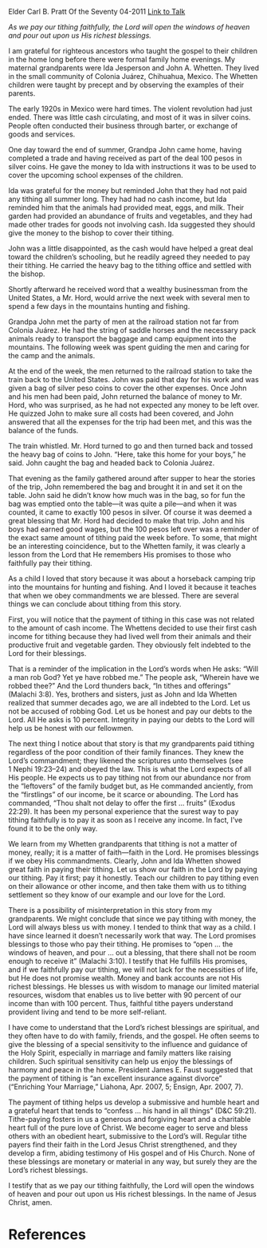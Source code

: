 Elder Carl B. Pratt
Of the Seventy
04-2011
[Link to Talk](https://www.churchofjesuschrist.org/study/general-conference/2011/04/the-lords-richest-blessings?lang=eng)

_As we pay our tithing faithfully, the Lord will open the windows of heaven and pour out upon us His richest blessings._

I am grateful for righteous ancestors who taught the gospel to their children in the home long before there were formal family home evenings. My maternal grandparents were Ida Jesperson and John A. Whetten. They lived in the small community of Colonia Juárez, Chihuahua, Mexico. The Whetten children were taught by precept and by observing the examples of their parents.

The early 1920s in Mexico were hard times. The violent revolution had just ended. There was little cash circulating, and most of it was in silver coins. People often conducted their business through barter, or exchange of goods and services.

One day toward the end of summer, Grandpa John came home, having completed a trade and having received as part of the deal 100 pesos in silver coins. He gave the money to Ida with instructions it was to be used to cover the upcoming school expenses of the children.

Ida was grateful for the money but reminded John that they had not paid any tithing all summer long. They had had no cash income, but Ida reminded him that the animals had provided meat, eggs, and milk. Their garden had provided an abundance of fruits and vegetables, and they had made other trades for goods not involving cash. Ida suggested they should give the money to the bishop to cover their tithing.

John was a little disappointed, as the cash would have helped a great deal toward the children’s schooling, but he readily agreed they needed to pay their tithing. He carried the heavy bag to the tithing office and settled with the bishop.

Shortly afterward he received word that a wealthy businessman from the United States, a Mr. Hord, would arrive the next week with several men to spend a few days in the mountains hunting and fishing.

Grandpa John met the party of men at the railroad station not far from Colonia Juárez. He had the string of saddle horses and the necessary pack animals ready to transport the baggage and camp equipment into the mountains. The following week was spent guiding the men and caring for the camp and the animals.

At the end of the week, the men returned to the railroad station to take the train back to the United States. John was paid that day for his work and was given a bag of silver peso coins to cover the other expenses. Once John and his men had been paid, John returned the balance of money to Mr. Hord, who was surprised, as he had not expected any money to be left over. He quizzed John to make sure all costs had been covered, and John answered that all the expenses for the trip had been met, and this was the balance of the funds.

The train whistled. Mr. Hord turned to go and then turned back and tossed the heavy bag of coins to John. “Here, take this home for your boys,” he said. John caught the bag and headed back to Colonia Juárez.

That evening as the family gathered around after supper to hear the stories of the trip, John remembered the bag and brought it in and set it on the table. John said he didn’t know how much was in the bag, so for fun the bag was emptied onto the table—it was quite a pile—and when it was counted, it came to exactly 100 pesos in silver. Of course it was deemed a great blessing that Mr. Hord had decided to make that trip. John and his boys had earned good wages, but the 100 pesos left over was a reminder of the exact same amount of tithing paid the week before. To some, that might be an interesting coincidence, but to the Whetten family, it was clearly a lesson from the Lord that He remembers His promises to those who faithfully pay their tithing.

As a child I loved that story because it was about a horseback camping trip into the mountains for hunting and fishing. And I loved it because it teaches that when we obey commandments we are blessed. There are several things we can conclude about tithing from this story.

First, you will notice that the payment of tithing in this case was not related to the amount of cash income. The Whettens decided to use their first cash income for tithing because they had lived well from their animals and their productive fruit and vegetable garden. They obviously felt indebted to the Lord for their blessings.

That is a reminder of the implication in the Lord’s words when He asks: “Will a man rob God? Yet ye have robbed me.” The people ask, “Wherein have we robbed thee?” And the Lord thunders back, “In tithes and offerings” (Malachi 3:8). Yes, brothers and sisters, just as John and Ida Whetten realized that summer decades ago, we are all indebted to the Lord. Let us not be accused of robbing God. Let us be honest and pay our debts to the Lord. All He asks is 10 percent. Integrity in paying our debts to the Lord will help us be honest with our fellowmen.

The next thing I notice about that story is that my grandparents paid tithing regardless of the poor condition of their family finances. They knew the Lord’s commandment; they likened the scriptures unto themselves (see 1 Nephi 19:23–24) and obeyed the law. This is what the Lord expects of all His people. He expects us to pay tithing not from our abundance nor from the “leftovers” of the family budget but, as He commanded anciently, from the “firstlings” of our income, be it scarce or abounding. The Lord has commanded, “Thou shalt not delay to offer the first … fruits” (Exodus 22:29). It has been my personal experience that the surest way to pay tithing faithfully is to pay it as soon as I receive any income. In fact, I’ve found it to be the only way.

We learn from my Whetten grandparents that tithing is not a matter of money, really; it is a matter of faith—faith in the Lord. He promises blessings if we obey His commandments. Clearly, John and Ida Whetten showed great faith in paying their tithing. Let us show our faith in the Lord by paying our tithing. Pay it first; pay it honestly. Teach our children to pay tithing even on their allowance or other income, and then take them with us to tithing settlement so they know of our example and our love for the Lord.

There is a possibility of misinterpretation in this story from my grandparents. We might conclude that since we pay tithing with money, the Lord will always bless us with money. I tended to think that way as a child. I have since learned it doesn’t necessarily work that way. The Lord promises blessings to those who pay their tithing. He promises to “open … the windows of heaven, and pour … out a blessing, that there shall not be room enough to receive it” (Malachi 3:10). I testify that He fulfills His promises, and if we faithfully pay our tithing, we will not lack for the necessities of life, but He does not promise wealth. Money and bank accounts are not His richest blessings. He blesses us with wisdom to manage our limited material resources, wisdom that enables us to live better with 90 percent of our income than with 100 percent. Thus, faithful tithe payers understand provident living and tend to be more self-reliant.

I have come to understand that the Lord’s richest blessings are spiritual, and they often have to do with family, friends, and the gospel. He often seems to give the blessing of a special sensitivity to the influence and guidance of the Holy Spirit, especially in marriage and family matters like raising children. Such spiritual sensitivity can help us enjoy the blessings of harmony and peace in the home. President James E. Faust suggested that the payment of tithing is “an excellent insurance against divorce” (“Enriching Your Marriage,” Liahona, Apr. 2007, 5; Ensign, Apr. 2007, 7).

The payment of tithing helps us develop a submissive and humble heart and a grateful heart that tends to “confess … his hand in all things” (D&C 59:21). Tithe-paying fosters in us a generous and forgiving heart and a charitable heart full of the pure love of Christ. We become eager to serve and bless others with an obedient heart, submissive to the Lord’s will. Regular tithe payers find their faith in the Lord Jesus Christ strengthened, and they develop a firm, abiding testimony of His gospel and of His Church. None of these blessings are monetary or material in any way, but surely they are the Lord’s richest blessings.

I testify that as we pay our tithing faithfully, the Lord will open the windows of heaven and pour out upon us His richest blessings. In the name of Jesus Christ, amen.

# References
